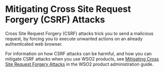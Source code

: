 # Mitigating Cross Site Request Forgery (CSRF) Attacks

Cross Site Request Forgery (CSRF) attacks trick you to send a malicious
request, by forcing you to execute unwanted actions on an already
authenticated web browser.

For information on how CSRF attacks can be harmful, and how you can
mitigate CSRF attacks when you use WSO2 products, see [Mitigating Cross
Site Request Forgery
Attacks](https://docs.wso2.com/display/ADMIN44x/Mitigating+Cross+Site+Request+Forgery+Attacks)
in the WSO2 product administration guide.
